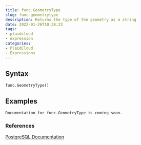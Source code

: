 ```yaml
---
title: func.GeometryType
slug: func-geometrytype
description: Returns the type of the geometry as a string
date: 2022-01-26T10:38:23
tags:
- plaidcloud
- expression
categories:
- PlaidCloud
- Expressions
---
```



## Syntax



```
func.GeometryType()
```


## Examples



```
Documentation for func.GeometryType is coming soon.
```


### References


[PostgreSQL Documentation](https://postgis.net/docs/GeometryType.html)

